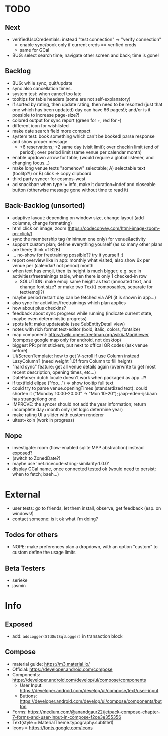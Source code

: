 # TODO

## Next

* verifiedUscCredentials: instead "test connection" => "verify connection"
    * enable sync/book only if current creds == verified creds
    * same for GCal
* BUG: select search time; navigate other screen and back; time is gone!

## Backlog

* BUG: while sync, quit/update
* sync also cancellation times.
* system test: when cancel too late
* tooltips for table headers (some are not self-explanatory)
* if sorted by rating, then update rating, then need to be resorted (just that one which has been updated)
  day can have 66 pages!); and/or is it possible to increase page-size?!
* colored output for sync report (green for +, red for -)
* different icon for wishlisted
* make date search field more compact
* system test: book something which can't be bookedl parse response and show proper message
    * +6 reservations; +2 same day (visit limit); over checkin limit (end of period); over period limit (same venue per
      calendar month)
* enable up/down arrow for table; (would require a global listener, and changing focus...)
* make long venue texts "somehow" selectable; A) selectable text (toolitp?!) or B) click => copy clipboard
* third party syncer for cosmos-west
* ad snackbar: when type != info, make it duration=indef and closeable button (otherwise message gone without time to
  read it)

## Back-Backlog (unsorted)

* adaptive layout: depending on window size, change layout (add columns, change formatting)
* html click on image, zoom (https://codeconvey.com/html-image-zoom-on-click/)
* sync the membership tag (minimum one only) for venue&activity
* support custom plan; define everything yourself (as so many other plans are there; think of B2B)
* ... no-show for freetraining possible?? try it yourself ;)
* report overview like in app: monthly what visited, also show 6x per venue per (calendar! not period) month
* when text has emoji, then its height is much bigger; e.g. see in activities/freetrainings table, when there is only 1
  checked-in row
    * SOLUTION: make emoji same height as text (annoated text, and change font size? or make two Text() composables,
      separate for text/emoji?)
* maybe period restart day can be fetched via API (it is shown in app...)
* also sync for activities/freetrainings which plan applies
* how about plus checkins?
* feedback about sync progress while running (indicate current state, maybe even deterministic progress)
* spots left: make updateable (see SubEntityDetail view)
* notes with rich format text-editor (bold, italic, colors, fontsize)
* map component: https://wiki.openstreetmap.org/wiki/JMapViewer (compose google map only for android, not desktop)
* biggest PR: print stickers, put next to offical QR codes (ask venue before)
* UI/ScreenTemplate: how to get V-scroll if use Column instead LazyColumn? (need weight 1.0f from Column to fill height)
* "hard sync" feature: get all venue details again (overwrite to get most recent description, opening times, etc...)
* DateParser dutch locale doesn't work when packaged as app...?!
* if textfield elipse ("foo...") => show tooltip full text
* could try to parse venue.openingTimes (standardized text): could shorten it ("Monday 10:00-20:00" -> "Mon 10-20");
  jaap-eden-ijsbaan has strange/long one
* IMPROVE: the syncer should not add the year information; return incomplete day+month only (let logic determine year)
* make rating UI a slider with custom renderer
* uitest+koin (work in progress)

## Nope

* investigate: room (flow-enabled sqlite MPP abstraction) instead exposed?
* (switch to ZonedDate?)
* maybe use 'net.ricecode:string-similarity:1.0.0'
* display GCal name, once connected tested ok (would need to persist; when to fetch; baeh...)

# External

* user tests: go to friends, let them install, observe, get feedback (esp. on windows!)
* contact someone: is it ok what i'm doing?

## Todos for others

* NOPE: make preferences plan a dropdown, with an option "custom" to custom define the usage limits

## Beta Testers

* serieke
* jasmin

# Info

## Exposed

* add: `addLogger(StdOutSqlLogger)` in transaction block

## Compose

* material guide: https://m3.material.io/
* Official: https://developer.android.com/compose
* Components: https://developer.android.com/develop/ui/compose/components
    * User Input: https://developer.android.com/develop/ui/compose/text/user-input
    * Buttons: https://developer.android.com/develop/ui/compose/components/button
* Forms: https://medium.com/@anandgaur22/jetpack-compose-chapter-7-forms-and-user-input-in-compose-f2ce3e355356
* Text(style = MaterialTheme.typography.subtitle1)
* Icons = https://fonts.google.com/icons

